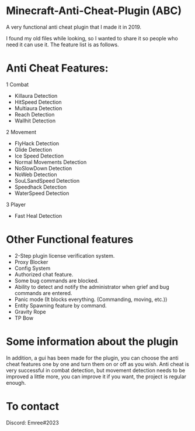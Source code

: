 # Minecraft-Anti-Cheat-Plugin (ABC)

A very functional anti cheat plugin that I made it in 2019.

I found my old files while looking, so I wanted to share it so people who need it can use it. The feature list is as follows.

# Anti Cheat Features:

1 Combat
* Killaura Detection
* HitSpeed Detection
* Multiaura Detection
* Reach Detection
* Wallhit Detection

2 Movement
* FlyHack Detection
* Glide Detection
* Ice Speed Detection
* Normal Movements Detection
* NoSlowDown Detection
* NoWeb Detection
* SouLSandSpeed Detection
* Speedhack Detection
* WaterSpeed Detection
  
3 Player
* Fast Heal Detection

# Other Functional features
* 2-Step plugin license verification system.
* Proxy Blocker
* Config System
* Authorized chat feature.
* Some bug commands are blocked.
* Ability to detect and notify the administrator when grief and bug commands are entered.
* Panic mode (It blocks everything. (Commanding, moving, etc.))
* Entity Spawning feature by command.
* Gravity Rope
* TP Bow

 
# Some information about the plugin

In addition, a gui has been made for the plugin, you can choose the anti cheat features one by one and turn them on or off as you wish.
Anti cheat is very successful in combat detection, but movement detection needs to be improved a little more, you can improve it if you want, the project is regular enough.
    
 
 # To contact
 Discord: Emree#2023
